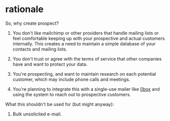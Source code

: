 # rationale #

So, why create prospect?

1. You don't like mailchimp or other providers that handle mailing lists or
   feel comfortable keeping up with your prospective and actual customers
   internally. This creates a need to maintain a simple database of your
   contacts and mailing lists.

2. You don't trust or agree with the terms of service that other companies
   have and want to protect your data.

3. You're prospecting, and want to maintain research on each potential customer,
   which may include phone calls and meetings.

4. You're planning to integrate this with a single-use mailer like [0box](https://github.com/lakesite/0box)
   and using the system to reach out to prospective customers.
   
What this shouldn't be used for (but might anyway):

1. Bulk unsolicited e-mail.
